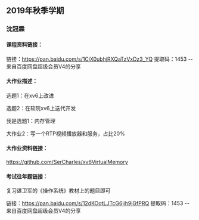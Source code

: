 ## 2019年秋季学期

### 沈冠霖

#### 课程资料链接：

链接：https://pan.baidu.com/s/1CjX0ubhjRXQaTzVxDz3_YQ 
提取码：1453 
--来自百度网盘超级会员V4的分享

#### 大作业描述：

选题1：在xv6上改进

选题2：在软院xv6上迭代开发

我是选题1：内存管理

大作业2：写一个RTP视频播放器和服务，占比20%

#### 大作业资料链接：

https://github.com/SerCharles/xv6VirtualMemory

#### **考试往年题链接：**

复习谌卫军的《操作系统》教材上的题目即可

链接：https://pan.baidu.com/s/12dKOqtLJTcG6jih9jGfPRQ 
提取码：1453 
--来自百度网盘超级会员V4的分享

